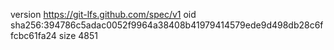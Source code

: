 version https://git-lfs.github.com/spec/v1
oid sha256:394786c5adac0052f9964a38408b41979414579ede9d498db28c6ffcbc61fa24
size 4851
